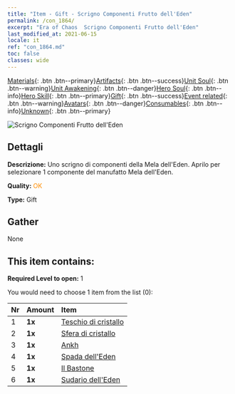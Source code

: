 ```yaml
---
title: "Item - Gift - Scrigno Componenti Frutto dell'Eden"
permalink: /con_1864/
excerpt: "Era of Chaos  Scrigno Componenti Frutto dell'Eden"
last_modified_at: 2021-06-15
locale: it
ref: "con_1864.md"
toc: false
classes: wide
---
```

 [Materials](/ItemsIT/){: .btn .btn--primary}[Artifacts](/ItemsIT/Artifacts/){: .btn .btn--success}[Unit Soul](/ItemsIT/UnitSoul/){: .btn .btn--warning}[Unit Awakening](/ItemsIT/UnitAwakening/){: .btn .btn--danger}[Hero Soul](/ItemsIT/HeroSoul/){: .btn .btn--info}[Hero Skill](/ItemsIT/HeroSkill/){: .btn .btn--primary}[Gift](/ItemsIT/Gift/){: .btn .btn--success}[Event related](/ItemsIT/Events/){: .btn .btn--warning}[Avatars](/ItemsIT/Avatars/){: .btn .btn--danger}[Consumables](/ItemsIT/Consumables/){: .btn .btn--info}[Unknown](/ItemsIT/Unknown/){: .btn .btn--primary}

 ![Scrigno Componenti Frutto dell'Eden](/images/t/i_907487.png)

## Dettagli
 **Descrizione:** Uno scrigno di componenti della Mela dell'Eden. Aprilo per selezionare 1 componente del manufatto Mela dell'Eden.

 **Quality:** <span style="color: #FF8C00">OK</span>

 **Type:** Gift

## Gather

  None

## This item contains:

 **Required Level to open:** 1

 You would need to choose 1 item from the list (0):

  | Nr | Amount |     Item    |
  |:---|:-------|:------------|
  | 1 |  **1x** | [Teschio di cristallo](/ItemsIT/art_182/) |  | 
  | 2 |  **1x** | [Sfera di cristallo](/ItemsIT/art_183/) |  | 
  | 3 |  **1x** | [Ankh](/ItemsIT/art_184/) |  | 
  | 4 |  **1x** | [Spada dell'Eden](/ItemsIT/art_185/) |  | 
  | 5 |  **1x** | [Il Bastone](/ItemsIT/art_186/) |  | 
  | 6 |  **1x** | [Sudario dell'Eden](/ItemsIT/art_187/) |  | 
